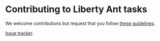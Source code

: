 # Contributing to Liberty Ant tasks

We welcome contributions but request that you follow [these guidelines](https://github.com/WASdev/wasdev.github.io/blob/master/CONTRIBUTING.md).

[Issue tracker][].

[issue tracker]: https://github.com/WASdev/ci.ant/issues
